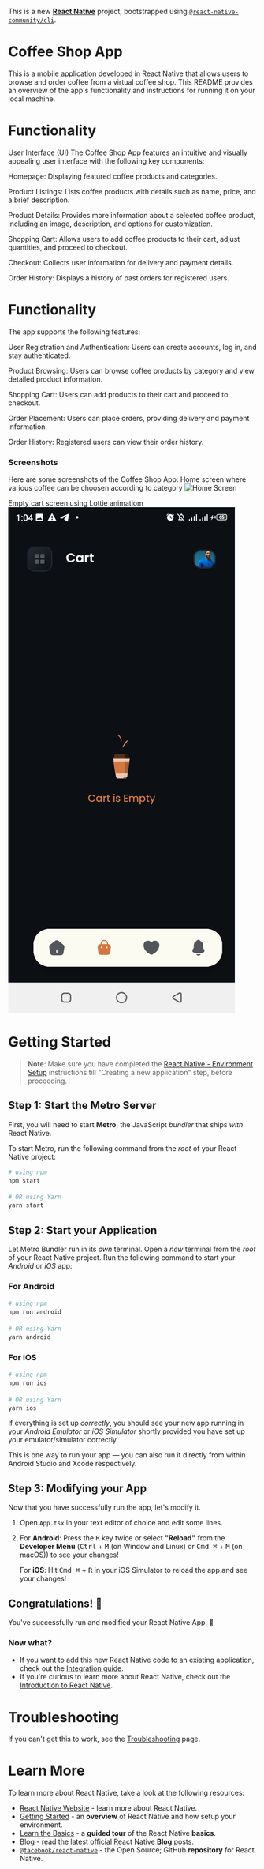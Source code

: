 This is a new [**React Native**](https://reactnative.dev) project, bootstrapped using [`@react-native-community/cli`](https://github.com/react-native-community/cli).
# Coffee Shop App
This is a mobile application developed in React Native that allows users to browse and order coffee from a virtual coffee shop. This README provides an overview of the app's functionality and instructions for running it on your local machine.
# Functionality
User Interface (UI)
The Coffee Shop App features an intuitive and visually appealing user interface with the following key components:

Homepage: Displaying featured coffee products and categories.

Product Listings: Lists coffee products with details such as name, price, and a brief description.

Product Details: Provides more information about a selected coffee product, including an image, description, and options for customization.

Shopping Cart: Allows users to add coffee products to their cart, adjust quantities, and proceed to checkout.

Checkout: Collects user information for delivery and payment details.

Order History: Displays a history of past orders for registered users.
# Functionality
The app supports the following features:

User Registration and Authentication: Users can create accounts, log in, and stay authenticated.

Product Browsing: Users can browse coffee products by category and view detailed product information.

Shopping Cart: Users can add products to their cart and proceed to checkout.

Order Placement: Users can place orders, providing delivery and payment information.

Order History: Registered users can view their order history.

### Screenshots

Here are some screenshots of the Coffee Shop App:
Home screen where various coffee can be choosen according to category
![Home Screen](https://github.com/salmoon7/Coffee-App-Shop/commit/143d39fcd8f4669742b96916bc1df4635984f8cd)

Empty cart screen using Lottie animatiom
![Empty Cart Screen](https://github.com/salmoon7/Coffee-App-Shop/blob/main/Screenshot_20231029-010410.png) 

# Getting Started

>**Note**: Make sure you have completed the [React Native - Environment Setup](https://reactnative.dev/docs/environment-setup) instructions till "Creating a new application" step, before proceeding.

## Step 1: Start the Metro Server

First, you will need to start **Metro**, the JavaScript _bundler_ that ships _with_ React Native.

To start Metro, run the following command from the _root_ of your React Native project:

```bash
# using npm
npm start

# OR using Yarn
yarn start
```

## Step 2: Start your Application

Let Metro Bundler run in its _own_ terminal. Open a _new_ terminal from the _root_ of your React Native project. Run the following command to start your _Android_ or _iOS_ app:

### For Android

```bash
# using npm
npm run android

# OR using Yarn
yarn android
```

### For iOS

```bash
# using npm
npm run ios

# OR using Yarn
yarn ios
```

If everything is set up _correctly_, you should see your new app running in your _Android Emulator_ or _iOS Simulator_ shortly provided you have set up your emulator/simulator correctly.

This is one way to run your app — you can also run it directly from within Android Studio and Xcode respectively.

## Step 3: Modifying your App

Now that you have successfully run the app, let's modify it.

1. Open `App.tsx` in your text editor of choice and edit some lines.
2. For **Android**: Press the <kbd>R</kbd> key twice or select **"Reload"** from the **Developer Menu** (<kbd>Ctrl</kbd> + <kbd>M</kbd> (on Window and Linux) or <kbd>Cmd ⌘</kbd> + <kbd>M</kbd> (on macOS)) to see your changes!

   For **iOS**: Hit <kbd>Cmd ⌘</kbd> + <kbd>R</kbd> in your iOS Simulator to reload the app and see your changes!

## Congratulations! :tada:

You've successfully run and modified your React Native App. :partying_face:

### Now what?

- If you want to add this new React Native code to an existing application, check out the [Integration guide](https://reactnative.dev/docs/integration-with-existing-apps).
- If you're curious to learn more about React Native, check out the [Introduction to React Native](https://reactnative.dev/docs/getting-started).

# Troubleshooting

If you can't get this to work, see the [Troubleshooting](https://reactnative.dev/docs/troubleshooting) page.

# Learn More

To learn more about React Native, take a look at the following resources:

- [React Native Website](https://reactnative.dev) - learn more about React Native.
- [Getting Started](https://reactnative.dev/docs/environment-setup) - an **overview** of React Native and how setup your environment.
- [Learn the Basics](https://reactnative.dev/docs/getting-started) - a **guided tour** of the React Native **basics**.
- [Blog](https://reactnative.dev/blog) - read the latest official React Native **Blog** posts.
- [`@facebook/react-native`](https://github.com/facebook/react-native) - the Open Source; GitHub **repository** for React Native.
